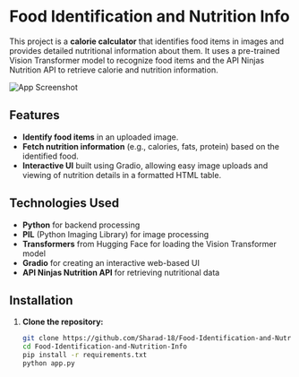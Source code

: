 # Food Identification and Nutrition Info

This project is a **calorie calculator** that identifies food items in images and provides detailed nutritional information about them. It uses a pre-trained Vision Transformer model to recognize food items and the API Ninjas Nutrition API to retrieve calorie and nutrition information.

![App Screenshot](data/data/sample.jpeg)

## Features
- **Identify food items** in an uploaded image.
- **Fetch nutrition information** (e.g., calories, fats, protein) based on the identified food.
- **Interactive UI** built using Gradio, allowing easy image uploads and viewing of nutrition details in a formatted HTML table.

## Technologies Used
- **Python** for backend processing
- **PIL** (Python Imaging Library) for image processing
- **Transformers** from Hugging Face for loading the Vision Transformer model
- **Gradio** for creating an interactive web-based UI
- **API Ninjas Nutrition API** for retrieving nutritional data

## Installation

1. **Clone the repository:**
   ```bash
   git clone https://github.com/Sharad-18/Food-Identification-and-Nutrition-Info.git
   cd Food-Identification-and-Nutrition-Info
   pip install -r requirements.txt
   python app.py
